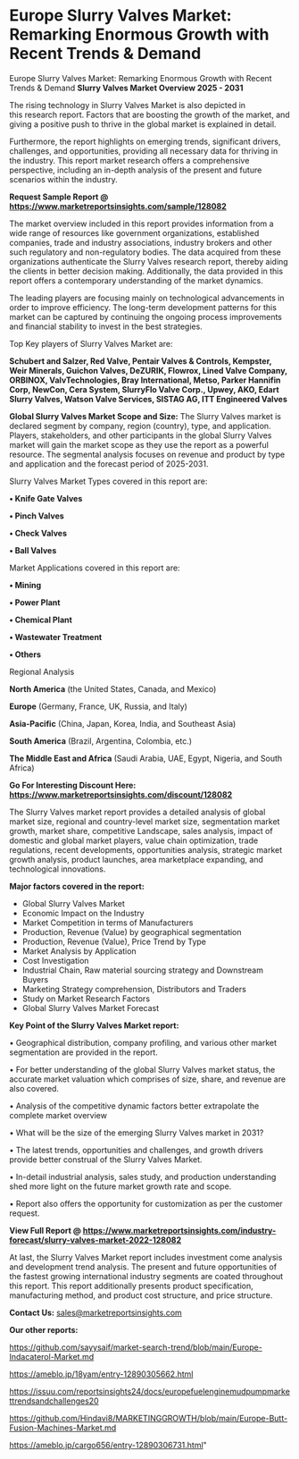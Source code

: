# Europe Slurry Valves Market: Remarking Enormous Growth with Recent Trends & Demand
Europe Slurry Valves Market: Remarking Enormous Growth with Recent Trends & Demand
<Strong> Slurry Valves Market Overview 2025 - 2031</strong>

The rising technology in Slurry Valves Market is also depicted in this research report. Factors that are boosting the growth of the market, and giving a positive push to thrive in the global market is explained in detail.

Furthermore, the report highlights on emerging trends, significant drivers, challenges, and opportunities, providing all necessary data for thriving in the industry. This report market research offers a comprehensive perspective, including an in-depth analysis of the present and future scenarios within the industry.

<strong>Request Sample Report @ <a href=https://www.marketreportsinsights.com/sample/128082>https://www.marketreportsinsights.com/sample/128082</a></strong>

The market overview included in this report provides information from a wide range of resources like government organizations, established companies, trade and industry associations, industry brokers and other such regulatory and non-regulatory bodies. The data acquired from these organizations authenticate the Slurry Valves research report, thereby aiding the clients in better decision making. Additionally, the data provided in this report offers a contemporary understanding of the market dynamics.

The leading players are focusing mainly on technological advancements in order to improve efficiency. The long-term development patterns for this market can be captured by continuing the ongoing process improvements and financial stability to invest in the best strategies.

Top Key players of Slurry Valves Market are:

<strong>Schubert and Salzer, Red Valve, Pentair Valves & Controls, Kempster, Weir Minerals, Guichon Valves, DeZURIK, Flowrox, Lined Valve Company, ORBINOX, ValvTechnologies, Bray International, Metso, Parker Hannifin Corp, NewCon, Cera System, SlurryFlo Valve Corp., Upwey, AKO, Edart Slurry Valves, Watson Valve Services, SISTAG AG, ITT Engineered Valves</strong>

<strong><b>Global Slurry Valves Market Scope and Size:</b></strong>
The Slurry Valves market is declared segment by company, region (country), type, and application. Players, stakeholders, and other participants in the global Slurry Valves market will gain the market scope as they use the report as a powerful resource. The segmental analysis focuses on revenue and product by type and application and the forecast period of 2025-2031.

Slurry Valves Market Types covered in this report are:

<strong>• Knife Gate Valves

• Pinch Valves

• Check Valves

• Ball Valves</strong>

Market Applications covered in this report are:

<strong>• Mining

• Power Plant

• Chemical Plant

• Wastewater Treatment

• Others</strong> 

Regional Analysis

<strong>North America</strong> (the United States, Canada, and Mexico)

<strong>Europe</strong> (Germany, France, UK, Russia, and Italy)

<strong>Asia-Pacific</strong> (China, Japan, Korea, India, and Southeast Asia)

<strong>South America</strong> (Brazil, Argentina, Colombia, etc.)

<strong>The Middle East and Africa</strong> (Saudi Arabia, UAE, Egypt, Nigeria, and South Africa)

<strong>Go For Interesting Discount Here: <a href=https://www.marketreportsinsights.com/discount/128082>https://www.marketreportsinsights.com/discount/128082</a></strong>

The Slurry Valves market report provides a detailed analysis of global market size, regional and country-level market size, segmentation market growth, market share, competitive Landscape, sales analysis, impact of domestic and global market players, value chain optimization, trade regulations, recent developments, opportunities analysis, strategic market growth analysis, product launches, area marketplace expanding, and technological innovations.

<strong><b>Major factors covered in the report:</b></strong>
<ul>
  <li>Global Slurry Valves Market </li>
  <li>Economic Impact on the Industry</li>
  <li>Market Competition in terms of Manufacturers</li>
  <li>Production, Revenue (Value) by geographical segmentation</li>
  <li>Production, Revenue (Value), Price Trend by Type</li>
  <li>Market Analysis by Application</li>
  <li>Cost Investigation</li>
  <li>Industrial Chain, Raw material sourcing strategy and Downstream Buyers</li>
  <li>Marketing Strategy comprehension, Distributors and Traders</li>
  <li>Study on Market Research Factors</li>
  <li>Global Slurry Valves Market Forecast</li>
</ul>

<strong><b>Key Point of the Slurry Valves Market report:</b></strong>

• Geographical distribution, company profiling, and various other market segmentation are provided in the report.

• For better understanding of the global Slurry Valves market status, the accurate market valuation which comprises of size, share, and revenue are also covered.

• Analysis of the competitive dynamic factors better extrapolate the complete market overview

• What will be the size of the emerging Slurry Valves market in 2031?

• The latest trends, opportunities and challenges, and growth drivers provide better construal of the Slurry Valves Market.

• In-detail industrial analysis, sales study, and production understanding shed more light on the future market growth rate and scope.

• Report also offers the opportunity for customization as per the customer request.

<strong><b>View Full Report @ <a href=https://www.marketreportsinsights.com/industry-forecast/slurry-valves-market-2022-128082>https://www.marketreportsinsights.com/industry-forecast/slurry-valves-market-2022-128082</a></b></strong>


At last, the Slurry Valves Market report includes investment come analysis and development trend analysis. The present and future opportunities of the fastest growing international industry segments are coated throughout this report. This report additionally presents product specification, manufacturing method, and product cost structure, and price structure.

<strong>Contact Us:</strong>
sales@marketreportsinsights.com

<strong>Our other reports:</strong>

<a href=https://github.com/sayysaif/market-search-trend/blob/main/Europe-Indacaterol-Market.md>https://github.com/sayysaif/market-search-trend/blob/main/Europe-Indacaterol-Market.md</a>

<a href=https://ameblo.jp/18yam/entry-12890305662.html>https://ameblo.jp/18yam/entry-12890305662.html</a>

<a href=https://issuu.com/reportsinsights24/docs/europefuelenginemudpumpmarkettrendsandchallenges20>https://issuu.com/reportsinsights24/docs/europefuelenginemudpumpmarkettrendsandchallenges20</a>

<a href=https://github.com/Hindavi8/MARKETINGGROWTH/blob/main/Europe-Butt-Fusion-Machines-Market.md>https://github.com/Hindavi8/MARKETINGGROWTH/blob/main/Europe-Butt-Fusion-Machines-Market.md</a>

<a href=https://ameblo.jp/cargo656/entry-12890306731.html>https://ameblo.jp/cargo656/entry-12890306731.html</a>"
